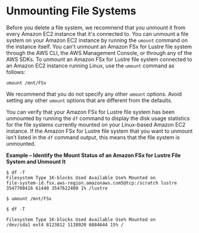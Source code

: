 # Unmounting File Systems<a name="unmounting-fs"></a>

Before you delete a file system, we recommend that you unmount it from every Amazon EC2 instance that it's connected to\. You can unmount a file system on your Amazon EC2 instance by running the `umount` command on the instance itself\. You can't unmount an Amazon FSx for Lustre file system through the AWS CLI, the AWS Management Console, or through any of the AWS SDKs\. To unmount an Amazon FSx for Lustre file system connected to an Amazon EC2 instance running Linux, use the `umount` command as follows:

```
umount /mnt/FSx 
```

We recommend that you do not specify any other `umount` options\. Avoid setting any other `umount` options that are different from the defaults\.

You can verify that your Amazon FSx for Lustre file system has been unmounted by running the `df` command to display the disk usage statistics for the file systems currently mounted on your Linux\-based Amazon EC2 instance\. If the Amazon FSx for Lustre file system that you want to unmount isn’t listed in the `df` command output, this means that the file system is unmounted\.

**Example – Identify the Mount Status of an Amazon FSx for Lustre File System and Unmount It**  

```
$ df -T
Filesystem Type 1K-blocks Used Available Use% Mounted on 
file-system-id.fsx.aws-region.amazonaws.com5@tcp:/scratch lustre 3547708416 61440 3547622400 1% /lustre
```

```
$ umount /mnt/FSx
```

```
$ df -T 
```

```
Filesystem Type 1K-blocks Used Available Use% Mounted on 
/dev/sda1 ext4 8123812 1138920 6884644 15% /
```